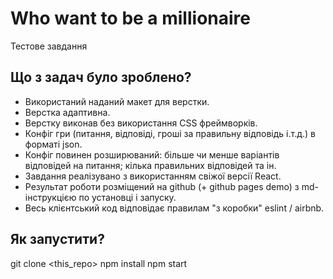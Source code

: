 
# Who want to be a millionaire

Тестове завдання




## Що з задач було зроблено?

- Використаний наданий макет для верстки.
- Верстка адаптивна.
- Верстку виконав без використання CSS фреймворків.
- Конфіг гри (питання, відповіді, гроші за правильну відповідь і.т.д.) в форматі
json.
- Конфіг повинен розширюваний: більше чи менше варіантів відповідей на питання;
кілька правильних відповідей та ін.
- Завдання реалізувано з використанням свіжої версії React.
- Результат роботи розміщений на github (+ github pages demo) з md-інструкцією по установці і
запуску.
- Весь клієнтський код відповідає правилам "з коробки" eslint / airbnb.



## Як запустити?
git clone <this_repo>
npm install
npm start